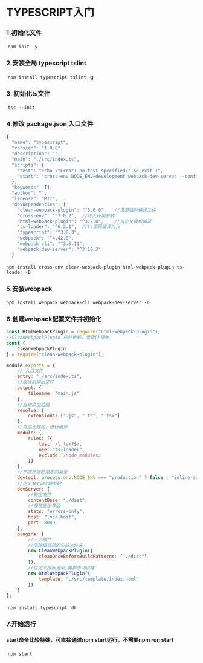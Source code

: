 # TYPESCRIPT入门
### 1.初始化文件

​	`npm init -y`

### 2.安装全局 typescript tslint

​	`npm install typescript tslint` -g

### 3. 初始化ts文件

​	`tsc --init`

### 4.修改 package.json 入口文件

```javascript
{
  "name": "typescript",
  "version": "1.0.0",
  "description": "",
  "main": "./src/index.ts",
  "scripts": {
    "test": "echo \"Error: no test specified\" && exit 1",
    "start": "cross-env NODE_ENV=development webpack-dev-server --config ./build/webpack.config.js"
  },
  "keywords": [],
  "author": "",
  "license": "MIT",
  "devDependencies": {
    "clean-webpack-plugin": "^3.0.0",	//清楚临时编译文件
    "cross-env": "^7.0.2",	//传入环境参数
    "html-webpack-plugin": "^3.2.0",	//自定义模板编译
    "ts-loader": "^6.2.1",	//ts源码编译为js
    "typescript": "^3.8.3",
    "webpack": "^4.42.0",
    "webpack-cli": "^3.3.11",
    "webpack-dev-server": "^3.10.3"
  }
```

​	`npm install cross-env clean-webpack-plugin html-webpack-plugin ts-loader -D`

### 5.安装webpack

​	`npm install webpack webpack-cli webpack-dev-server -D`

### 6.创建webpack配置文件并初始化

```javascript
const HtmlWebpackPlugin = require("html-webpack-plugin");
//CleanWebpackPlugin 已经更新，需要{}接收
const {
    CleanWebpackPlugin
} = require("clean-webpack-plugin");

module.exports = {
    // 入口文件
    entry: "./src/index.ts",
    //编译后输出文件
    output: {
        filename: "main.js"
    },
    //自动添加后缀
    resolve: {
        extensions: [".js", ".ts", ".tsx"]
    },
    //自定义规则，进行编译
    module: {
        rules: [{
            test: /\.tsx?$/,
            use: "ts-loader",
            exclude: /node_modules/
        }]
    },
    //不同环境使用不同类型
    devtool: process.env.NODE_ENV === "production" ? false : "inline-source-map",
    //定义server端参数
    devServer: {
        //输出文件
        contentBase: "./dist",
        //报错提示等级
        stats: "errors-only",
        host: "localhost",
        port: 8089
    },
    plugins: [
        //三方插件
        //清除编译后的生成文件夹
        new CleanWebpackPlugin({
            cleanOnceBeforeBuildPatterns: ["./dist"]
        }),
        //自定义模板渲染,需要手动创建
        new HtmlWebpackPlugin({
            template: "./src/template/index.html"
        })
    ]
};
```

​	`npm install typescript -D`

### 7.开始运行

#### start命令比较特殊，可直接通过npm start运行，不需要npm run start

​	`npm start`



​	